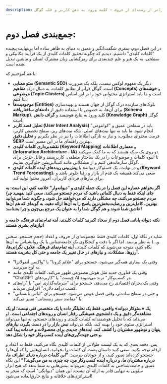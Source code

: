 ```yaml
---
description: کلمات کلیدی، فراتر از رشته‌ای از حروف – کلید ورود به ذهن کاربر و قلب گوگل!
---
```


# جمع‌بندی فصل دوم:

در این فصل دوم، سفری شگفت‌انگیز و عمیق به دنیای به ظاهر ساده اما بی‌نهایت پیچیده "کلمات کلیدی" داشتیم. دیدیم که چگونه تحقیق کلمات کلیدی از یک فرآیند مکانیکی و سطحی، به یک هنر و علم چندبعدی برای رمزگشایی زبان مشترک انسان و ماشین تبدیل شده است.

با هم آموختیم که:

* **سئو معنایی (Semantic SEO)** دیگر یک مفهوم لوکس نیست، بلکه یک ضرورت است. گوگل فراتر از تطابق کلمات، به دنبال درک **مفاهیم (Concepts)** و **خوشه‌های موضوعی (Topic Clusters)** است و ما باید استراتژی محتوایی خود را بر این اساس بنا کنیم.
* **موجودیت‌ها (Entities)** بلوک‌های سازنده درک گوگل از جهان هستند و بهینه‌سازی برای آن‌ها، به خصوص با استفاده دقیق از **داده‌های ساختاریافته (Schema Markup)**، کلید ورود به نتایج هوشمند و **گراف دانش (Knowledge Graph)** گوگل است.
* **تحلیل قصد کاربر (User Intent Analysis)** باید در سطحی عمیق و "کوانتومی" انجام شود. ما باید نه تنها نیت‌های اصلی، بلکه نیت‌های ریز، سطح تخصص کاربر، فرمت محتوای مطلوب، و نیاز به تازگی اطلاعات را نیز در نظر بگیریم و **تحلیل دقیق SERP** بهترین راهنمای ما در این مسیر است.
* **نقشه‌برداری کلمات کلیدی (Keyword Mapping)** و **معماری اطلاعات (Information Architecture - IA)** دو روی یک سکه هستند که به ما کمک می‌کنند تا انبوه کلمات و موضوعات را در یک ساختار منطقی، کاربرپسند و قابل خزش برای گوگل سازماندهی کنیم و از مشکلاتی مانند کنیبالیزیشن جلوگیری نماییم.
* و در نهایت، یک «سئوکار دیوانه» با **پیش‌بینی روندهای آینده کلمات کلیدی (Keyword Trend Forecasting)**، سعی می‌کند همیشه یک قدم از بازار و رقبا جلوتر باشد و برای نیازهای فردای کاربران، امروز محتوا تولید کند.

**اگر بخواهم عصاره این فصل را در یک جمله کلیدی و "دیوانه‌وار" خلاصه کنم، این است: به جای اینکه فقط به دنبال کلماتی باشید که مردم جستجو می‌کنند، سعی کنید بفهمید&#x20;**_**چرا**_**&#x20;مردم جستجو می‌کنند،&#x20;**_**چه**_**&#x20;مشکلی دارند که می‌خواهند حل شود، و&#x20;**_**چگونه**_**&#x20;شما می‌توانید بهترین، کامل‌ترین و رضایت‌بخش‌ترین پاسخ را به آن‌ها ارائه دهید، به گونه‌ای که هم آن‌ها عاشق شما شوند و هم گوگل شما را به عنوان یک مرجع بی‌چون و چرا بشناسد!**

#### نکته دیوانه پایانی فصل دوم از سجاد اکبری: کلمات کلیدی، آینه تمام‌نمای فرهنگ، جامعه و نیازهای بشری هستند!

شاید در نگاه اول، کلمات کلیدی فقط مجموعه‌ای از حروف و اعداد (حجم جستجو، سختی و...) به نظر برسند. اما اگر با دقت و کنجکاوی یک جامعه‌شناس یا یک روانشناس به آن‌ها نگاه کنید، متوجه می‌شوید که کلمات کلیدی، **آینه تمام‌نمای فرهنگ، علایق، نگرانی‌ها، آرزوها، مشکلات، و نیازهای در حال تغییر یک جامعه و حتی کل بشریت هستند.**

* وقتی یک بیماری همه‌گیر می‌شود، جستجو برای "علائم کرونا" یا "واکسن آنفولانزا" به اوج می‌رسد.
* وقتی یک فناوری جدید مثل هوش مصنوعی ظهور می‌کند، کلمات کلیدی مانند "ChatGPT چیست" یا "کاربردهای AI در کسب‌وکار" ترند می‌شوند.
* وقتی یک بحران اقتصادی رخ می‌دهد، جستجو برای "سرمایه‌گذاری امن" یا "راه‌های کسب درآمد دلاری" افزایش می‌یابد.
* و حتی در سطح ساده‌تر، وقتی فصل عوض می‌شود، جستجو برای "لباس تابستانی" یا "مقاصد سفر زمستانی" تغییر می‌کند.

**یک «سئوکار دیوانه» واقعی، فقط یک تحلیلگر داده یا یک متخصص فنی نیست؛ او یک مشاهده‌گر دقیق و یک دانشجوی همیشگی رفتار انسان و روندهای اجتماعی است.** او می‌داند که با تحلیل هوشمندانه کلمات کلیدی و روندهای جستجو، نه تنها می‌تواند استراتژی سئوی خود را بهینه کند، بلکه می‌تواند **نبض بازار را در دست بگیرد، نیازهای پنهان و نوظهور مشتریان را کشف کند، ایده‌های جدیدی برای محصولات و خدمات پیدا کند، و حتی جهت‌گیری‌های آینده کسب‌وکار خود را شکل دهد.**

پس، دفعه بعدی که به یک لیست طولانی از کلمات کلیدی نگاه می‌کنید، فقط به اعداد و ارقام توجه نکنید. سعی کنید داستان پشت آن کلمات را بخوانید، انسان‌هایی را که آن‌ها را جستجو کرده‌اند تصور کنید، و از خودتان بپرسید: **"این کلمات درباره دنیای اطراف ما، درباره مشتریان ما، و درباره آینده کسب‌وکار من، چه چیزی به من می‌گویند؟"** این نگاه عمیق و جامعه‌شناختی به کلمات کلیدی، می‌تواند بینش‌هایی به شما بدهد که هیچ ابزار سئویی به تنهایی قادر به ارائه آن نیست. این همان "دیوانگی" است که منجر به استراتژی‌های خلاقانه و نتایج خارق‌العاده می‌شود!
